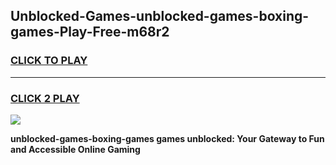 
## Unblocked-Games-unblocked-games-boxing-games-Play-Free-m68r2
<h3>
<a href="https://premium76.site?title=unblocked-games-boxing-games&ref=18A">CLICK TO PLAY</a></h3>
<hr>

<h3>
<a href="https://premium76.site?title=unblocked-games-boxing-games&ref=18A">CLICK 2 PLAY</a>
  
</h3>

<a href="https://premium76.site?title=unblocked-games-boxing-games&ref=18A"><img src="https://clearcache.store/games.png"></a>


**unblocked-games-boxing-games games unblocked: Your Gateway to Fun and Accessible Online Gaming**
